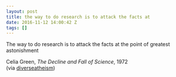```yaml
---
layout: post
title: the way to do research is to attack the facts at
date: 2016-11-12 14:00:42 Z
tags: []
---
```

The way to do research is to attack the facts at the point of greatest astonishment

Celia Green, _The Decline and Fall of Science_, 1972  
(via [diverseatheism](http://diverseatheism.tumblr.com/))

